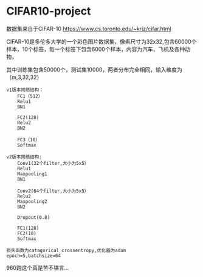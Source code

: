 # CIFAR10-project
数据集来自于CIFAR-10 https://www.cs.toronto.edu/~kriz/cifar.html

CIFAR-10是多伦多大学的一个彩色图片数据集，像素尺寸为32x32,包含60000个样本，10个标签，每一个标签下包含6000个样本，内容为汽车，飞机及各种动物，

其中训练集包含50000个，测试集10000，两者分布完全相同，输入维度为（m,3,32,32）
~~~~~~~~~~~~~~~~~~~~~~~~~~~~~~~~~~~~~~~~~~~~~~~~~~~~~~~~~~~~~~~~~
v1版本网络结构：
    FC1（512）
    Relu1
    BN1
    
    FC2(128)
    Relu2
    BN2
    
    FC3（10）
    Softmax
~~~~~~~~~~~~~~~~~~~~~~~~~~~~~~~~~~~~~~~~~~~~~~~~~~~~~~~~~~~~~~~~~~
~~~~~~~~~~~~~~~~~~~~~~~~~~~~~~~~~~~~~~~~~~~~~~~~~~~~~~~~~~~~~~~
v2版本网络结构:
    Conv1(32个filter,大小为5x5）
    Relu1
    Maxpooling1
    BN1
    
    Conv2(64个filter,大小为5x5）
    Relu2
    Maxpooling2
    BN2
    
    Dropout(0.8)
    
    FC1(128)
    FC2(10)
    Softmax

损失函数为catagorical_crossentropy,优化器为adam
epoch=5,batchsize=64
~~~~~~~~~~~~~~~~~~~~~~~~~~~~~~~~~~~~~~~~~~~~~~~~~~~~~~~~~~~~~~~~~~~~
960跑这个真是苦不堪言...
